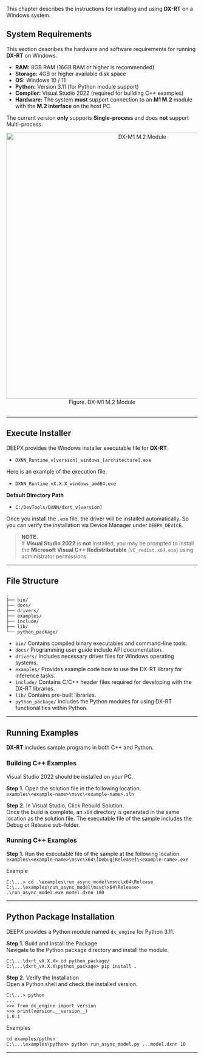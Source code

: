 This chapter describes the instructions for installing and using **DX-RT** on a Windows system.  

## System Requirements  

This section describes the hardware and software requirements for running **DX-RT** on Windows.  

- **RAM:** 8GB RAM (16GB RAM or higher is recommended)
- **Storage:** 4GB or higher available disk space
- **OS:** Windows 10 / 11
- **Python:** Version 3.11 (for Python module support)
- **Compiler:** Visual Studio 2022 (required for building C++ examples)
- **Hardware:** The system **must** support connection to an **M1 M.2** module with the **M.2 interface** on the host PC.  

The current version **only** supports **Single-process** and does **not** support Multi-process.  

<div class="center-text">
<p align="center">
<img src="./../resources/02_DX-M1_M.2_LPDDR5x2.png" alt="DX-M1 M.2 Module" width="700px">  
<br>
Figure. DX-M1 M.2 Module  
<br><br>
</p>
</div>

---

## Execute Installer

DEEPX provides the Windows installer executable file for **DX-RT**.  
- `DXNN_Runtime_v[version]_windows_[architecture].exe`  

Here is an example of the execution file.  
- `DXNN_Runtime_vX.X.X_windows_amd64.exe`  

**Default Directory Path**  
- `C:/DevTools/DXNN/dxrt_v[version]`  

Once you install the `.exe` file, the driver will be installed automatically. So you can verify the installation via Device Manager under `DEEPX_DEVICE`.  

> **NOTE.**  
> If **Visual Studio 2022** is **not** installed, you may be prompted to install the **Microsoft Visual C++ Redistributable** (`VC_redist.x64.exe`) using administrator permissions.  

---

## File Structure

```
.
├── bin/
├── docs/
├── drivers/
├── examples/
├── include/
├── lib/
└── python_package/
```

- `bin/` Contains compiled binary executables and command-line tools.
- `docs/` Programming user guide include API documentation.
- `drivers/` Includes necessary driver files for Windows operating systems.
- `examples/` Provides example code how to use the DX-RT library for inference tasks.
- `include/` Contains C/C++ header files required for developing with the DX-RT libraries.
- `lib/` Contains pre-built libraries.
- `python_package/` Includes the Python modules for using DX-RT functionalities within Python.

---

## Running Examples

**DX-RT** includes sample programs in both C++ and Python.  

### Building C++ Examples  

Visual Studio 2022 should be installed on your PC.  

**Step 1.** Open the solution file in the following location.  
`examples\<example-name>\msvc\<example-name>.sln`

**Step 2.** In Visual Studio, Click Rebuild Solution.  
Once the build is complete, an `x64` directory is generated in the same location as the solution file. The executable file of the sample includes the Debug or Release sub-folder.  

### Running C++ Examples  

**Step 1.** Run the executable file of the sample at the following location.  
`examples\<example-name>\msvc\x64\[Debug|Release]\<example-name>.exe`

Example
```
C:\...> cd .\examples\run_async_model\msvc\x64\Release
C:\...\examples\run_async_model\msvc\x64\Release> .\run_async_model.exe model.dxnn 100
```

---

## Python Package Installation 

DEEPX provides a Python module named `dx_engine` for Python 3.11.  

**Step 1.** Build and Install the Package  
Navigate to the Python package directory and install the module.  

```
C:\...\dxrt_vX.X.X> cd python_package/
C:\...\dxrt_vX.X.X\python_package> pip install .
```

**Step 2.** Verify the Installation  
Open a Python shell and check the installed version.  

```
C:\...> python
... 
>>> from dx_engine import version
>>> print(version.__version__)
1.0.1
```

Examples 
```
cd examples/python
C:\...\examples\python> python run_async_model.py ...model.dxnn 10
```

---
